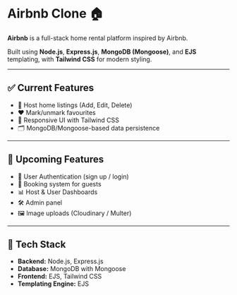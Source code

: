 # Airbnb Clone 🏠

**Airbnb** is a full-stack home rental platform inspired by Airbnb.

Built using **Node.js**, **Express.js**, **MongoDB (Mongoose)**, and **EJS** templating, with **Tailwind CSS** for modern styling.

---

## ✅ Current Features

- 🏡 Host home listings (Add, Edit, Delete)
- ❤️ Mark/unmark favourites
- 📱 Responsive UI with Tailwind CSS
- 🗂️ MongoDB/Mongoose-based data persistence

---

## 🚧 Upcoming Features

- 🔐 User Authentication (sign up / login)
- 📅 Booking system for guests
- 📊 Host & User Dashboards
- 🛠️ Admin panel
- 🖼️ Image uploads (Cloudinary / Multer)

---

## 📂 Tech Stack

- **Backend:** Node.js, Express.js
- **Database:** MongoDB with Mongoose
- **Frontend:** EJS, Tailwind CSS
- **Templating Engine:** EJS
